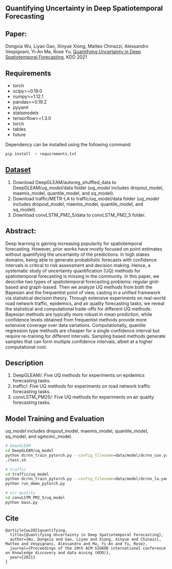 ## Quantifying Uncertainty in Deep Spatiotemporal Forecasting
## Paper: 
Dongxia Wu, Liyao Gao, Xinyue Xiong, Matteo Chinazzi, Alessandro Vespignani, Yi-An Ma, Rose Yu, [Quantifying Uncertainty in Deep Spatiotemporal Forecasting](https://arxiv.org/abs/2105.11982), KDD 2021

## Requirements
* torch
* scipy>=0.19.0
* numpy>=1.12.1
* pandas>=0.19.2
* pyyaml
* statsmodels
* tensorflow>=1.3.0
* torch
* tables
* future

Dependency can be installed using the following command:
```bash
pip install -r requirements.txt
```

## [Dataset](https://drive.google.com/drive/folders/102QfowJq7zmyR3W5LjF1K_eNZ0eAA8RL?usp=sharing)
1. Download DeepGLEAM/autoreg_shuffled_data to DeepGLEAM/*uq_model*/data folder (*uq_model* includes dropout_model, maemis_model, quantile_model, and sq_model). 
2. Download traffic/METR-LA to traffic/*uq_model*/data folder (*uq_model* includes dropout_model, maemis_model, quantile_model, and sq_model). 
3. Download convLSTM_PM2_5/data to convLSTM_PM2_5 folder.


## Abstract:
Deep learning is gaining increasing popularity for spatiotemporal forecasting. However, prior works have mostly focused on point estimates without quantifying the uncertainty of the predictions. In high stakes domains, being able to generate probabilistic forecasts with confidence intervals is critical to risk assessment and decision making. Hence, a systematic study of uncertainty quantification (UQ) methods for spatiotemporal forecasting is missing in the community. In this paper, we describe two types of spatiotemporal forecasting problems: regular grid-based and graph-based. Then we analyze UQ methods from both the Bayesian and the frequentist point of view, casting in a unified framework via statistical decision theory. Through extensive experiments on real-world road network traffic, epidemics, and air quality forecasting tasks, we reveal the statistical and computational trade-offs for different UQ methods: Bayesian methods are typically more robust in mean prediction, while confidence levels obtained from frequentist methods provide more extensive coverage over data variations. Computationally, quantile regression type methods are cheaper for a single confidence interval but require re-training for different intervals. Sampling based methods generate samples that can form multiple confidence intervals, albeit at a higher computational cost.


## Description
1. DeepGLEAM/: Five UQ methods for experiments on epidemics forecasting tasks.
2. traffic/: Five UQ methods for experiments on road network traffic forecasting tasks.
3. convLSTM_PM25/: Five UQ methods for experiments on air quality forecasting tasks.


## Model Training and Evaluation
*uq_model* includes dropout_model, maemis_model, quantile_model, sq_model, and sgmcmc_model.
```bash
# DeepGLEAM
cd DeepGLEAM/uq_model
python dcrnn_train_pytorch.py --config_filename=data/model/dcrnn_cov.yaml
./test.sh

# traffic
cd traffic/uq_model
python dcrnn_train_pytorch.py --config_filename=data/model/dcrnn_la.yaml
python run_demo_pytorch.py

# air quality
cd convLSTM_PM2_5/uq_model
python main.py
```


## Cite
```
@article{wu2021quantifying,
  title={Quantifying Uncertainty in Deep Spatiotemporal Forecasting},
  author={Wu, Dongxia and Gao, Liyao and Xiong, Xinyue and Chinazzi, Matteo and Vespignani, Alessandro and Ma, Yi-An and Yu, Rose},
  journal={Proceedings of the 29th ACM SIGKDD international conference on Knowledge discovery and data mining (KDD)},
  year={2021}
}
```
